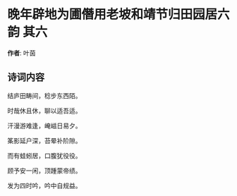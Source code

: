 # 晚年辟地为圃僭用老坡和靖节归田园居六韵  其六

**作者**: 叶茵

## 诗词内容

结庐田畴间，稔步东西陌。

时哉休且休，聊以适吾适。

汗漫游难逢，崦嵫日易夕。

筿影延户深，苔晕补阶隙。

而有蛙蚓居，口腹犹役役。

顾予安一闲，顶踵蒙帝绩。

发为四时吟，吟中自规益。

